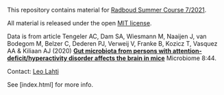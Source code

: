 This repository contains material for [Radboud Summer Course 7/2021](https://www.ru.nl/radboudsummerschool/courses/2021/brain-bacteria-behaviour/).

All material is released under the open [MIT license](LICENSE).

Data is from article Tengeler AC, Dam SA, Wiesmann M, Naaijen J, van Bodegom M, 
Belzer C, Dederen PJ, Verweij V, Franke B, Kozicz T, Vasquez AA & Kiliaan AJ (2020)
[**Gut microbiota from persons with attention-deficit/hyperactivity disorder affects the brain in mice**](https://doi.org/10.1186/s40168-020-00816-x)
Microbiome 8:44. 

Contact: [Leo Lahti](datascience.utu.fi)

See [index.html] for more info.

